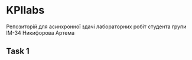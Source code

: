# KPIlabs
Репозиторій для асинхронної здачі лабораторних робіт студента групи ІМ-34 Никифорова Артема

## Task 1
